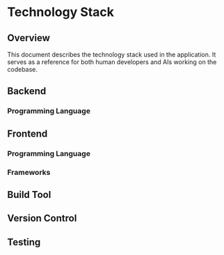# Technology Stack

## Overview
This document describes the technology stack used in the application. 
It serves as a reference for both human developers and AIs working on the codebase.

## Backend
### Programming Language


## Frontend
### Programming Language
### Frameworks


## Build Tool

## Version Control

## Testing
